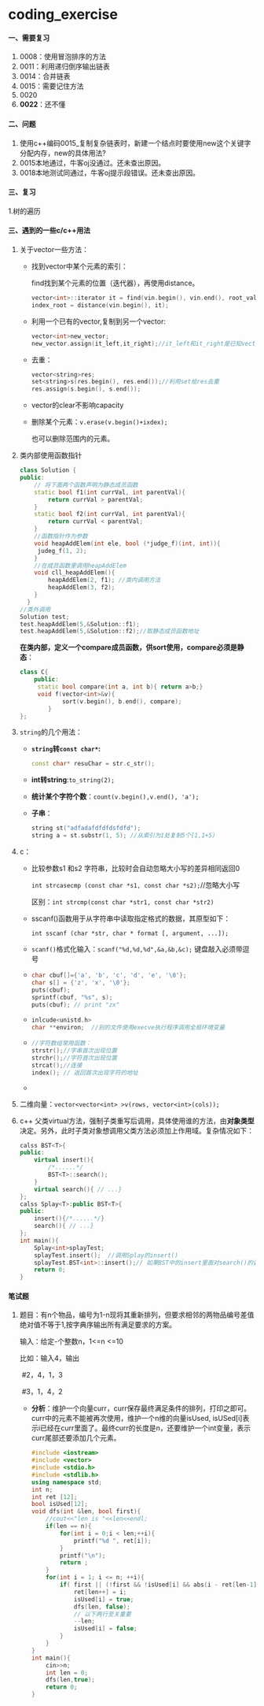 # coding_exercise

#### 一、需要复习

1. 0008：使用冒泡排序的方法
2. 0011：利用递归倒序输出链表
3. 0014：合并链表
4. 0015：需要记住方法
5. 0020
6. **0022**：还不懂

#### 二、问题

1. 使用c++编码0015_复制复杂链表时，新建一个结点时要使用new这个关键字分配内存，new的具体用法?
2. 0015本地通过，牛客oj没通过。还未查出原因。
3. 0018本地测试同通过，牛客oj提示段错误。还未查出原因。

#### 三、复习

1.树的遍历



#### 三、遇到的一些c/c++用法

1. 关于vector一些方法：

   - 找到vector中某个元素的索引：

     find找到某个元素的位置（迭代器），再使用distance。

     ``````c
     vector<int>::iterator it = find(vin.begin(), vin.end(), root_val);
     index_root = distance(vin.begin(), it);
     ``````

   - 利用一个已有的vector,复制到另一个vector:

     ``````c
     vector<int>new_vector;
     new_vector.assign(it_left,it_right);//it_left和it_right是已知vector [,)
     ``````
     
   - 去重：

     ``````c++
     vector<string>res;
     set<string>s(res.begin(), res.end());//利用set给res去重
     res.assign(s.begin(), s.end());
     ``````

   - vector的clear不影响capacity

   - 删除某个元素：`v.erase(v.begin()+ixdex);`

     也可以删除范围内的元素。


2. 类内部使用函数指针

   ``````c++
   class Solution {
   public:
       // 将下面两个函数声明为静态成员函数
       static bool f1(int currVal, int parentVal){
           return currVal > parentVal;
       }
       static bool f2(int currVal, int parentVal){
           return currVal < parentVal;
       }
       //函数指针作为参数
       void heapAddElem(int ele, bool (*judge_f)(int, int)){ 	
       	judeg_f(1, 2);
       }
       //在成员函数里调用heapAddElem
       void cll_heapAddElem(){
           heapAddElem(2, f1); //类内调用方法
           heapAddElem(3, f2);
       }
     }
   //类外调用
   Solution test;
   test.heapAddElem(5,&Solution::f1);
   test.heapAddElem(5,&Solution::f2);//取静态成员函数地址
   ``````

   **在类内部，定义一个compare成员函数，供sort使用，compare必须是静态**：

   ``````c++
   class C{
       public:
       	static bool compare(int a, int b){ return a>b;}
       	void f(vector<int>&v){
               sort(v.begin(), b.end(), compare);
           }
   };
   ``````

   

3. `string`的几个用法：

   * **`string`转`const char*`:**

     ``````c++
     const char* resuChar = str.c_str();
     ``````

   * **int转string**:`to_string(2);`

   * **统计某个字符个数**：`count(v.begin(),v.end(), 'a');`

   * **子串**：

     ``````c++
     string st("adfadafdfdfdsfdfd");
     string a = st.substr(1, 5); //从索引为1处复制5个[1,1+5)
     ``````

4. c：

   * 比较参数s1 和s2 字符串，比较时会自动忽略大小写的差异相同返回0

     `int strcasecmp (const char *s1, const char *s2);`//忽略大小写

     区别：`int strcmp(const char *str1, const char *str2)`

   * sscanf()函数用于从字符串中读取指定格式的数据，其原型如下：

     `int sscanf (char *str, char * format [, argument, ...]);`

   * `scanf()`格式化输入：`scanf("%d,%d,%d",&a,&b,&c);`  键盘敲入必须带逗号

   * ``````c++
     char cbuf[]={'a', 'b', 'c', 'd', 'e', '\0'};
     char s[] = {'z', 'x', '\0'};
     puts(cbuf); 
     sprintf(cbuf, "%s", s);  
     puts(cbuf); // print "zx"
     ``````

   * ``````c
     inlcude<unistd.h>
     char **environ;  //别的文件使用execve执行程序调用全局环境变量
     ``````

   * ``````c
     //字符数组常用函数：
     strstr();//字串首次出现位置
     strchr();//字符首次出现位置
     strcat();//连接
     index(); // 返回首次出现字符的地址
     ``````

   * 

5. 二维向量：`vector<vector<int> >v(rows, vector<int>(cols));`

6. c++ 父类virtual方法，强制子类重写后调用，具体使用谁的方法，由**对象类型**决定。另外，此时子类对象想调用父类方法必须加上作用域。复杂情况如下：

   ```````c++
   calss BST<T>{
   public:
       virtual insert(){
           /*......*/
           BST<T>::search();
       }
       virtual search(){ // ...}
   };
   calss Splay<T>:public BST<T>{
   public:
       insert(){/*......*/}
       search(){ // ...}
   };
   int main(){
       Splay<int>splayTest;
       splayTest.insert();  //调用Splay的insert()
       splayTest.BST<int>::insert();// 如果BST中的insert里面对search()的调用没有使用作用域，实际将会调用Splay的search()方法，造成错误。本意是子类想调用父类的方法。
       return 0;
   }
   
   ```````


#### 笔试题

1. 题目：有n个物品，编号为1-n现将其重新排列，但要求相邻的两物品编号差值绝对值不等于1,按字典序输出所有满足要求的方案。 

    输入：给定-个整数n，1<=n <=10 

    比如：输入4，输出 

   ​	#2，4，1，3   

   ​	#3，1，4，2

   * **分析**：维护一个向量curr，curr保存最终满足条件的排列，打印之即可。curr中的元素不能被再次使用，维护一个n维的向量isUsed, isUSed[i]表示i已经在curr里面了。最终curr的长度是n，还要维护一个int变量，表示curr尾部还要添加几个元素。

     ``````c++
     #include <iostream>
     #include <vector>
     #include <stdio.h>
     #include <stdlib.h>
     using namespace std;
     int n;
     int ret [12];
     bool isUsed[12];
     void dfs(int &len, bool first){
         //cout<<"len is "<<len<<endl;
         if(len == n){
             for(int i = 0;i < len;++i){
                 printf("%d ", ret[i]);
             }
             printf("\n");
             return ;
         }
         for(int i = 1; i <= n; ++i){
             if( first || (!first && !isUsed[i] && abs(i - ret[len-1]) > 1) ){
                 ret[len++] = i;
                 isUsed[i] = true;
                 dfs(len, false);
                 // 以下两行至关重要
                 --len;
                 isUsed[i] = false;
             }
         }
     }
     int main(){
         cin>>n;
         int len = 0;
         dfs(len,true);
         return 0;
     }
     ``````

     

   